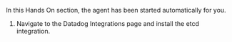 In this Hands On section, the agent has been started automatically for you. 

1. Navigate to the Datadog Integrations page and install the etcd integration.